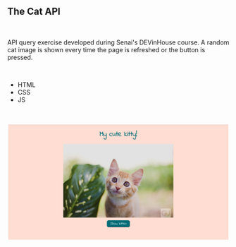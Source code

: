 <h2>The Cat API</h2>
<br>
<p> API query exercise developed during Senai's DEVinHouse course. A random cat image is shown every time the page is refreshed or the button is pressed. </p>
<br>
<ul>
<li>HTML</li>
<li>CSS</li>
<li>JS</li>
</ul>
<br>
<br>
<div  align= "center">
 <img  src="assets/images/project_image.png" width = 500px>
 </div>
